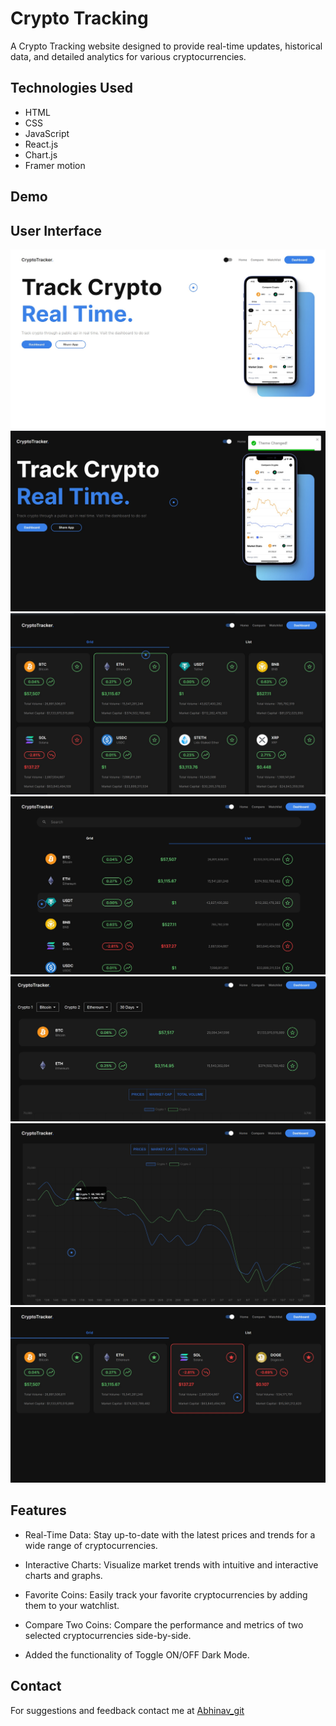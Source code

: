 
# Crypto Tracking 

A Crypto Tracking website designed to provide real-time updates, historical data, and detailed analytics for various cryptocurrencies.



## Technologies Used


- HTML
- CSS
- JavaScript
- React.js
- Chart.js
- Framer motion





## Demo




## User Interface

![App Screenshot](Documentation/s1.jpg)
![App Screenshot](Documentation/s1_dark.jpg)
![App Screenshot](Documentation/s2.jpg)
![App Screenshot](Documentation/s3.jpg)
![App Screenshot](Documentation/s4.jpg)
![App Screenshot](Documentation/s5.jpg)
![App Screenshot](Documentation/s6.jpg)








## Features


   - Real-Time Data: Stay up-to-date with the latest prices and trends for a wide range of cryptocurrencies.

   - Interactive Charts: Visualize market trends with intuitive and interactive charts and graphs.

   - Favorite Coins: Easily track your favorite cryptocurrencies by adding them to your watchlist.

   - Compare Two Coins: Compare the performance and metrics of two selected cryptocurrencies side-by-side.

   - Added the functionality of Toggle ON/OFF Dark Mode.



## Contact

For suggestions and feedback contact me at [Abhinav_git](https://github.com/UltimateAbhinav)



